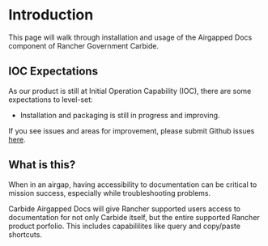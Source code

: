 # Introduction

This page will walk through installation and usage of the Airgapped Docs component of Rancher Government Carbide.

## IOC Expectations

As our product is still at Initial Operation Capability (IOC), there are some expectations to level-set:

- Installation and packaging is still in progress and improving.

If you see issues and areas for improvement, please submit Github issues [here](https://github.com/rancherfederal/carbide-charts/issues/).

## What is this?

When in an airgap, having accessibility to documentation can be critical to mission success, especially while troubleshooting problems.

Carbide Airgapped Docs will give Rancher supported users access to documentation for not only Carbide itself, but the entire supported Rancher product porfolio. This includes capabililites like query and copy/paste shortcuts.
